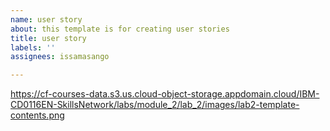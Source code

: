 ```yaml
---
name: user story
about: this template is for creating user stories
title: user story
labels: ''
assignees: issamasango

---
```


https://cf-courses-data.s3.us.cloud-object-storage.appdomain.cloud/IBM-CD0116EN-SkillsNetwork/labs/module_2/lab_2/images/lab2-template-contents.png
